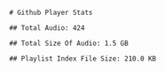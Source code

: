 
        # Github Player Stats
        
        ## Total Audio: 424
        
        ## Total Size Of Audio: 1.5 GB
        
        ## Playlist Index File Size: 210.0 KB
        